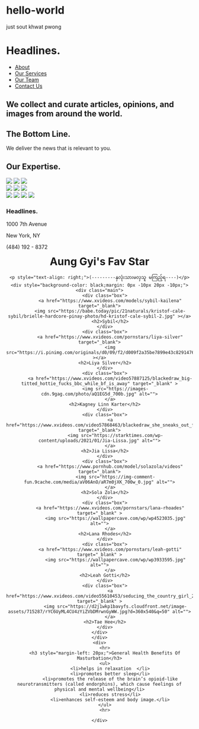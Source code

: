 # hello-world
just sout khwat pwong
<!doctype html>
<html>
<head>
  <link href='https://fonts.googleapis.com/css?family=Libre+Baskerville:400,700,400italic' rel='stylesheet' type='text/css'>
  <link rel="stylesheet" href="style.css">
</head>
<body>
  <div class="header">
    <div class="container">
      <h1>Headlines.</h1>
      <ul>
        <li><a href="3">About</a></li>
        <li><a href="#expertise">Our Services</a></li>
        <li><a href="3">Our Team</a></li>
        <li><a href="#footer">Contact Us</a></li>
      </ul>
    </div>
  </div>
  <div class="jumbotron">
    <div class="container">
      <h2>We <span>collect and curate</span>
articles, opinions, and images
from around the world.</h2>
    </div>
  </div>
  <div class="banner">
    <div class="container">
      <h2>The Bottom Line.</h2>
      <p>We deliver the news that is relevant to you.</p>
    </div>
  </div>
  <div class="container">
    <h2 id="expertise">Our Expertise.</h2>
    <div class="main">
      <div class="spacer">
        <div class="cards">
          <div class="col">
            <img src="https://content.codecademy.com/projects/headlines/p1.jpg">
            <img src="https://content.codecademy.com/projects/headlines/p6.jpg">
            <img src="https://content.codecademy.com/projects/headlines/p8.jpg">
          </div>
          <div class="col">
            <img src="https://content.codecademy.com/projects/headlines/p2.jpg">
            <img src="https://content.codecademy.com/projects/headlines/p5.jpg">
            <img src="https://content.codecademy.com/projects/headlines/p7.jpg">
          </div>
          <div class="col">
            <img src="https://content.codecademy.com/projects/headlines/p3.jpg">
            <img src="https://content.codecademy.com/projects/headlines/p4.jpg">
            <img src="https://content.codecademy.com/projects/headlines/p9.jpg">
            <img src="https://content.codecademy.com/projects/headlines/p10.jpg">
          </div>
        </div>
      </div>
    </div>
  </div>
  <div class="footer">
    <h3>Headlines.</h3>
    <p>1000 7th Avenue</p>
    <p>New York, NY</p>
    <p>(484) 192 - 8372</p>
  </div>
  <header>
   <h1 style="display:inline;">Aung Gyi's Fav Star</h1>
        
       
        
    
    
    <p style="text-align: right;">(---------နှလုံးသားမလှသူ မကြည့်ရ----)</p>
    <div style="background-color: black;margin: 0px -10px 20px -10px;">
    <div class="main">
        <div class="box">
            <a href="https://www.xvideos.com/models/sybil-kailena" target="_blank">
            <img src="https://babe.today/pic/21naturals/kristof-cale-sybil/brielle-hardcore-pinay-photo/hd-kristof-cale-sybil-2.jpg" ></a>
            <h2>Sybil</h2>
        </div>
        <div class="box">
            <a href="https://www.xvideos.com/pornstars/liya-silver" target="_blank">
            <img src="https://i.pinimg.com/originals/d0/09/f2/d009f2a35be7899e43c82914767de596.jpg" ></a>
        <h2>Liya Silver</h2>
        </div>
        <div class="box">
            <a href="https://www.xvideos.com/video57887125/blackedraw_big-titted_hottie_fucks_bbc_while_bf_is_away" target="_blank" >
                <img src="https://images-cdn.9gag.com/photo/aQ1EG5d_700b.jpg" alt="">
            </a>
        <h2>Kagney Linn Karter</h2>
        </div>
        <div class="box">
            <a href="https://www.xvideos.com/video57868463/blackedraw_she_sneaks_out_for_some_bbc" target="_blank">
                <img src="https://starktimes.com/wp-content/uploads/2021/01/Jia-Lissa.jpg" alt="">
            </a>
        <h2>Jia Lissa</h2>
        </div>
        <div class="box">
            <a href="https://www.pornhub.com/model/solazola/videos" target="_blank">
                <img src="https://img-comment-fun.9cache.com/media/aV06AnO/aR7m0jXK_700w_0.jpg" alt="">
            </a>
        <h2>Sola Zola</h2>
        </div>
        <div class="box">
            <a href="https://www.xvideos.com/pornstars/lana-rhoades" target="_blank" >
                <img src="https://wallpapercave.com/wp/wp4523035.jpg" alt="">
            </a>
        <h2>Lana Rhodes</h2>
        </div>
        <div class="box">
            <a href="https://www.xvideos.com/pornstars/leah-gotti" target="_blank" >
                <img src="https://wallpapercave.com/wp/wp3933595.jpg" alt="">
            </a>
        <h2>Leah Gotti</h2>
        </div>
        <div class="box">
            <a href="https://www.xvideos.com/video55610453/seducing_the_country_girl_2020" target="_blank" >
                <img src="https://d2j1wkp1bavyfs.cloudfront.net/image-assets/715287/rYC6UyML4CU4zYiZVbDMrwnGyWW.jpg?d=360x540&q=50" alt="">
            </a>
        <h2>Tae Hee</h2>
        </div>
    </div>
    </div>
    <div>
        <hr>
        <h3 style="margin-left: 20px;">General Health Benefits Of Masturbation</h3>
        <ul>
            <li>helps in relaxation  </li>
            <li>promotes better sleep</li>
            <li>promotes the release of the brain’s opioid-like neurotransmitters (called endorphins), which cause feelings of physical and mental wellbeing</li>
            <li>reduces stress</li>
            <li>enhances self-esteem and body image.</li>
        </ul>
        <hr>
        
    </div>
</body>
</html>

